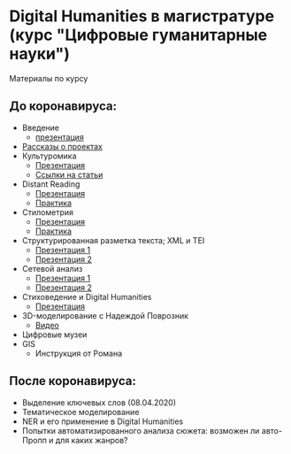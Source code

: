 # Digital Humanities в магистратуре (курс "Цифровые гуманитарные науки")

Материалы по курсу

## До коронавируса:

* Введение 
  * [презентация](https://danilsko.github.io/slides/dhmasters/intro.html) 
* [Рассказы о проектах](https://docs.google.com/spreadsheets/d/1S4oj2aEjFPYp_fYZQHrDlX3ZkgJYvPDvxJFeJ6aYi70/edit?usp=sharing)
* Культуромика 
  * [Презентация](culturomics_MA_DH.pdf)
  * [Ссылки на статьи](culturomics_links.md)
* Distant Reading
  * [Презентация](https://danilsko.github.io/slides/dhmasters/distantreading)
  * [Практика](https://github.com/dhhse/dhcourse/blob/gh-pages/dr_practice/practice1.md)
* Стилометрия
  * [Презентация]()
  * [Практика]()
* Структурированная разметка текста; XML и TEI
  * [Презентация 1]()
  * [Презентация 2]()
* Сетевой анализ
  * [Презентация 1]()
  * [Презентация 2]()
* Стиховедение и Digital Humanities
  * [Презентация]()
* 3D-моделирование с Надеждой Поврозник
  * [Видео](https://drive.google.com/drive/folders/1Y0wpebp7MIQ4V3xV9Oq8l84uma31wuhE)
* Цифровые музеи
* GIS
  * Инструкция от Романа

## После коронавируса:

* Выделение ключевых слов (08.04.2020)
* Тематическое моделирование
* NER и его применение в Digital Humanities
* Попытки автоматизированного анализа сюжета: возможен ли авто-Пропп и для каких жанров?
